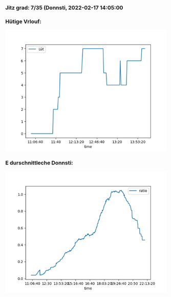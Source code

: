 ### Jitz grad: 7/35 (Donnsti, 2022-02-17 14:05:00

### Hütige Vrlouf:
![Graph](Today.png)

### E durschnittleche Donnsti:
![Graph](Donnsti.png)
